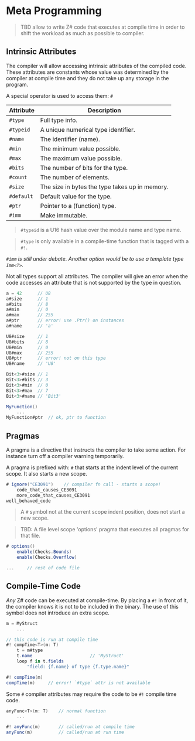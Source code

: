 # Meta Programming

> TBD allow to write Z# code that executes at compile time in order to shift the workload as much as possible to compiler.

## Intrinsic Attributes

The compiler will allow accessing intrinsic attributes of the compiled code. These attributes are constants whose value was determined by the compiler at compile time and they do not take up any storage in the program.

A special operator is used to access them: `#`

| Attribute | Description
|----|-----
| `#type` | Full type info.
| `#typeid` | A unique numerical type identifier.
| `#name` | The identifier (name).
| `#min` | The minimum value possible.
| `#max` | The maximum value possible.
| `#bits` | The number of bits for the type.
| `#count` | The number of elements.
| `#size` | The size in bytes the type takes up in memory.
| `#default` | Default value for the type.
| `#ptr` | Pointer to a (function) type.
| `#imm` | Make immutable.

> `#typeid` is a U16 hash value over the module name and type name.

> `#type` is only available in a compile-time function that is tagged with a `#!`.

_`#imm` is still under debate. Another option would be to use a template type `Imm<T>`._

Not all types support all attributes. The compiler will give an error when the code accesses an attribute that is not supported by the type in question.

```C#
a = 42      // U8
a#size      // 1
a#bits      // 8
a#min       // 0
a#max       // 255
a#ptr       // error! use .Ptr() on instances
a#name      // 'a'

U8#size     // 1
U8#bits     // 8
U8#min      // 0
U8#max      // 255
U8#ptr      // error! not on this type
U8#name     // 'U8'

Bit<3>#size // 1
Bit<3>#bits // 3
Bit<3>#min  // 0
Bit<3>#max  // 7
Bit<3>#name // 'Bit3'

MyFunction()
    ...
MyFunction#ptr  // ok, ptr to function
```

## Pragmas

A pragma is a directive that instructs the compiler to take some action. For instance turn off a compiler warning temporarily.

A pragma is prefixed with: `#` that starts at the indent level of the current scope. It also starts a new scope.

```C#
# ignore("CE3091")    // compiler fn call - starts a scope!
    code_that_causes_CE3091
    more_code_that_causes_CE3091
well_behaved_code
```

> A `#` symbol not at the current scope indent position, does not start a new scope.

> TBD: A file level scope 'options' pragma that executes all pragmas for that file.

```C#
# options()
    enable(Checks.Bounds)
    enable(Checks.Overflow)

...     // rest of code file
```

## Compile-Time Code

_Any_ Z# code can be executed at compile-time. By placing a `#!` in front of it, the compiler knows it is not to be included in the binary. The use of this symbol does not introduce an extra scope.

```C#
m = MyStruct
    ...

// this code is run at compile time
#! compTime<T>(m: T)
    t = m#type
    t.name                      // 'MyStruct'
    loop f in t.fields
        "field: {f.name} of type {f.type.name}"

#! compTime(m)
compTime(m)     // error! `#type` attr is not available
```

Some `#` compiler attributes may require the code to be `#!` compile time code.

```C#
anyFunc<T>(m: T)    // normal function
    ...

#! anyFunc(m)       // called/run at compile time
anyFunc(m)          // called/run at run time
```
